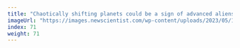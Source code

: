 ```yaml
---
title: "Chaotically shifting planets could be a sign of advanced aliens"
imageUrl: "https://images.newscientist.com/wp-content/uploads/2023/05/11141746/SEI_153437478.jpg?width=600"
index: 71
weight: 71
---
```

